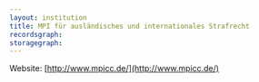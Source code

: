 ```yaml
---
layout: institution
title: MPI für ausländisches und internationales Strafrecht
recordsgraph: 
storagegraph: 
---
```


Website: [http://www.mpicc.de/](http://www.mpicc.de/)
